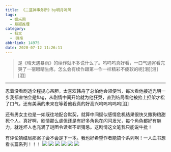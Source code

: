 ```yaml
---
title: 《二蓝神事务所》by明月听风
tags:
  - 娱乐圈
  - 悬疑推理
category:
  - 扫文
  - Ⅰ强推
abbrlink: 14975
date: 2020-07-12 11:26:11
---
```

<meta name="referrer" content="no-referrer" />

> 是《晴天遇暴雨》的续作就不多说什么了。呜呜呜真好看，一口气通宵看完哭了一宿眼睛生疼。怎么会有续作跟第一作一样精彩不疲软的呢[泪][泪][泪]
<!-- more -->

---
忍着没看剧透全程提心吊胆，太喜欢韩舟了总怕他会领便当，每次看他接近光明一步我都害怕会是flag，从剧情中间开始就为他狂哭，直到结局看他被抬上担架才松了口气，还有美满的未来在等着他我真的好高兴呜呜呜呜呜[泪]

还有男女主也是一如既往地配合默契，就算中间疑似感情危机结果很快又撒狗粮甜死个人。真好啊，剧情那么虐但还是有好多角色在闪闪发光，每个角色都好有魅力，就连坏人也充满了谜团令读者不断猜忌。这剧情这文笔我只能说牛批！

有评论猜结局那案子会不会是下一本。我也好希望作者能搞个系列啊！一人血书想看长篇系列！！！
![](https://wx4.sinaimg.cn/mw690/0069kFhhgy1ggntvhqzjrj30n01dsnpe.jpg)
![](https://wx4.sinaimg.cn/mw690/0069kFhhgy1ggntvl0z1zj30n01dskjm.jpg)
![](https://wx2.sinaimg.cn/mw690/0069kFhhgy1ggntvnm6nhj30n01dskjm.jpg)
![](https://wx2.sinaimg.cn/mw690/0069kFhhgy1ggntvfrsmlj30n01dskjm.jpg)
![](https://wx1.sinaimg.cn/mw690/0069kFhhgy1ggntvizhvzj30n01ds1kx.jpg)
![](https://wx2.sinaimg.cn/mw690/0069kFhhgy1ggntvoqzi0j30n01ds1kx.jpg)